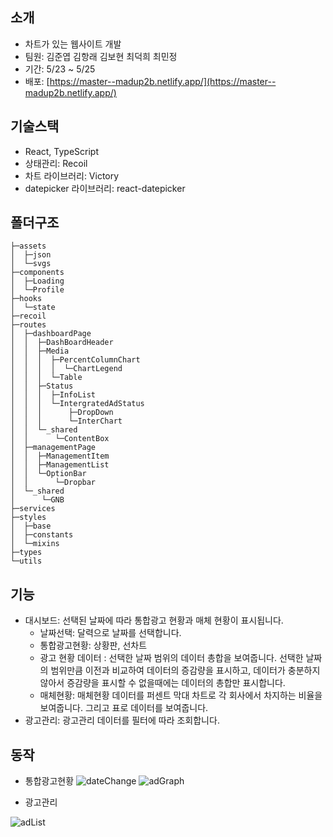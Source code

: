 ## 소개
- 차트가 있는 웹사이트 개발
- 팀원: 김준엽 김항래 김보현 최덕희 최민정
- 기간: 5/23 ~ 5/25
- 배포: [https://master--madup2b.netlify.app/](https://master--madup2b.netlify.app/)

## 기술스택
- React, TypeScript
- 상태관리: Recoil
- 차트 라이브러리: Victory
- datepicker 라이브러리: react-datepicker

## 폴더구조

````
├─assets
│  ├─json
│  └─svgs
├─components
│  ├─Loading
│  └─Profile
├─hooks
│  └─state
├─recoil
├─routes
│  ├─dashboardPage
│  │  ├─DashBoardHeader
│  │  ├─Media
│  │  │  ├─PercentColumnChart
│  │  │  │  └─ChartLegend
│  │  │  └─Table
│  │  ├─Status
│  │  │  ├─InfoList
│  │  │  └─IntergratedAdStatus
│  │  │      ├─DropDown
│  │  │      └─InterChart
│  │  └─_shared
│  │      └─ContentBox
│  ├─managementPage
│  │  ├─ManagementItem
│  │  ├─ManagementList
│  │  └─OptionBar
│  │      └─Dropbar
│  └─_shared
│      └─GNB
├─services
├─styles
│  ├─base
│  ├─constants
│  └─mixins
├─types
└─utils
````

## 기능
- 대시보드: 선택된 날짜에 따라 통합광고 현황과 매체 현황이 표시됩니다.
  - 날짜선택: 달력으로 날짜를 선택합니다.
  - 통합광고현황: 상황판, 선차트
  - 광고 현황 데이터 : 선택한 날짜 범위의 데이터 총합을 보여줍니다. 선택한 날짜의 범위만큼 이전과 비교하여 데이터의 증감량을 표시하고, 데이터가 충분하지 않아서 증감량을 표시할 수 없을때에는 데이터의 총합만 표시합니다.
  - 매체현황: 매체현황 데이터를 퍼센트 막대 차트로 각 회사에서 차지하는 비율을 보여줍니다. 그리고 표로 데이터를 보여줍니다.
- 광고관리: 광고관리 데이터를 필터에 따라 조회합니다.


## 동작
- 통합광고현황
![dateChange](https://user-images.githubusercontent.com/41728258/170305605-b4d90211-0204-457e-bfdd-7c1402141d18.gif)
![adGraph](https://user-images.githubusercontent.com/41728258/170305815-a8fa790c-e91f-4f5d-b0dd-34b74b2a0324.gif)

- 광고관리

![adList](https://user-images.githubusercontent.com/41728258/170305705-f80a93c6-c95c-4990-ac97-68bdf87c871f.gif)
